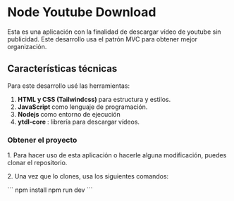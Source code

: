 # Node Youtube Download

<p>
    Esta es una aplicación con la finalidad de descargar vídeo de youtube sin publicidad.
    Este desarrollo usa el patrón MVC para obtener mejor organización. 
</p>

## Características técnicas

<p>
    Para este desarrollo usé las herramientas:
</p>

<ol>
    <li>
        <strong> HTML y CSS (Tailwindcss) </strong> para estructura y estilos.
    </li>
    <li>
        <strong> JavaScript </strong> como lenguaje de programación.
    </li>
    <li>
        <strong> Nodejs </strong> como entorno de ejecución
    </li>
    <li>
        <strong> ytdl-core </strong>: librería para descargar vídeos.
    </li>
</ol>

### Obtener el proyecto

<p>
    1. Para hacer uso de esta aplicación o hacerle alguna modificación, puedes clonar el repositorio.
</p>

<p>
    2. Una vez que lo clones, usa los siguientes comandos:
</p>
```
npm install
npm run dev
```
